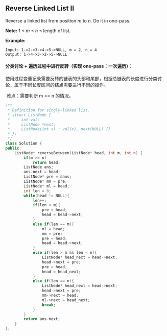 ## Reverse Linked List II

Reverse a linked list from position *m* to *n*. Do it in one-pass.

**Note:** 1 ≤ *m* ≤ *n* ≤ length of list.

**Example:**

```
Input: 1->2->3->4->5->NULL, m = 2, n = 4
Output: 1->4->3->2->5->NULL
```

#### 分类讨论 + 遍历过程中进行反转（实现 one-pass：一次遍历）：

​		使用过程变量记录需要反转的链表的头部和尾部，根据总链表的长度进行分类讨论，属于不同长度区间的结点需要进行不同的操作。

​		难点：需要判断 m == n 的情况。

```c++
/**
 * Definition for singly-linked list.
 * struct ListNode {
 *     int val;
 *     ListNode *next;
 *     ListNode(int x) : val(x), next(NULL) {}
 * };
 */
class Solution {
public:
    ListNode* reverseBetween(ListNode* head, int m, int n) {
        if(m >= n)
            return head;
        ListNode ans;
        ans.next = head;
        ListNode* pre = &ans;
        ListNode* mm = pre;
        ListNode* ml = head; 
        int len = 0;
        while(head != NULL){
            len++;
            if(len < m){
                pre = head;
                head = head->next;
            }
            else if(len == m){
                ml = head;
                mm = pre;
                pre = head;
                head = head->next;
            }
            else if(len > m && len < n){
                ListNode* head_next = head->next;
                head->next = pre;
                pre = head;
                head = head_next;
            }
            else if(len == n){
                ListNode* head_next = head->next;
                head->next = pre;
                mm->next = head;
                ml->next = head_next;
                break;
            }
        }
        return ans.next;
    }
};
```

